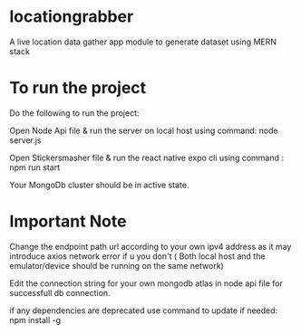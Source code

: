 # locationgrabber
A live location data gather app module to generate dataset using MERN stack

# To run the project 
Do the following to run the project:

Open Node Api file & run the server on local host using command: node server.js

Open Stickersmasher file & run the react native expo cli using command : npm run start

Your MongoDb cluster should be in active state.

# Important Note

Change the endpoint path url according to your own ipv4 address as it may introduce axios network error if u you don't ( Both local host and the emulator/device should be running on the same network)

Edit the connection string for your own mongodb atlas in node api file for successfull db connection.

if any dependencies are deprecated use command to update if needed: npm install -g 

